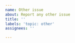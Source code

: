 ```yaml
---
name: Other issue
about: Report any other issue
title: ''
labels: 'topic: other'
assignees: ''

---
```


<!-- Please describe your issue below. -->
